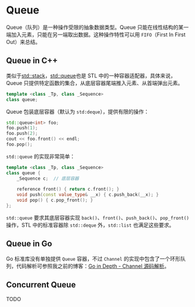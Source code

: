 # Queue

Queue（队列）是一种操作受限的抽象数据类型。Queue 只能在线性结构的某一端加入元素，只能在另一端取出数据。这种操作特性可以用 `FIFO`（First In First Out）来总结。

## Queue in C++

类似于[std::stack](https://zh.cppreference.com/w/cpp/container/stack)，[std::queue](https://zh.cppreference.com/w/cpp/container/queue)也是 STL 中的一种容器适配器，具体来说，Queue 只提供特定函数的集合，从底层容器尾端推入元素、从首端弹出元素。

```c++
template <class _Tp, class _Sequence>
class queue;
```
Queue 包装底层容器（默认为 `std:deque`），提供有限的操作：

```c++
std::queue<int> foo;
foo.push(1);
foo.push(2);
cout << foo.front() << endl;
foo.pop();
```

`std::queue` 的实现非常简单：

```c++
template <class _Tp, class _Sequence>
class queue {
	_Sequence c;  // 底层容器
	
	reference front() { return c.front(); }
	void push(const value_type& __x) { c.push_back(__x); }
	void pop() { c.pop_front(); }
};
```

`std::queue` 要求其底层容器实现 `back()`、`front()`、`push_back()`、`pop_front()`操作，STL 中的标准容器除 `std::deque` 外，`std::list` 也满足这些要求。

## Queue in Go

Go 标准库没有单独提供 `Queue` 容器，不过 `Channel` 的实现中包含了一个环形队列，代码解析可参照我之前的博客：[Go in Depth - Channel 源码解析](http://jinke.me/2018-05-04-channel-source/)。

## Concurrent Queue

TODO
